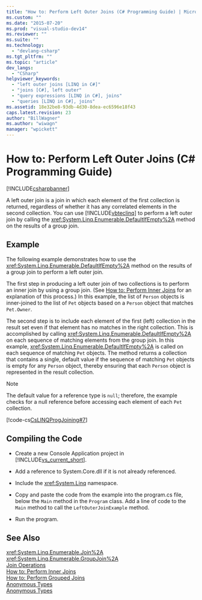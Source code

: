 ```yaml
---
title: "How to: Perform Left Outer Joins (C# Programming Guide) | Microsoft Docs"
ms.custom: ""
ms.date: "2015-07-20"
ms.prod: "visual-studio-dev14"
ms.reviewer: ""
ms.suite: ""
ms.technology: 
  - "devlang-csharp"
ms.tgt_pltfrm: ""
ms.topic: "article"
dev_langs: 
  - "CSharp"
helpviewer_keywords: 
  - "left outer joins [LINQ in C#]"
  - "joins [C#], left outer"
  - "query expressions [LINQ in C#], joins"
  - "queries [LINQ in C#], joins"
ms.assetid: 18e32be8-93db-4d30-8dea-ec6596e18f43
caps.latest.revision: 23
author: "BillWagner"
ms.author: "wiwagn"
manager: "wpickett"
---
```

# How to: Perform Left Outer Joins (C# Programming Guide)
[!INCLUDE[csharpbanner](../../../includes/csharpbanner.md)]

A left outer join is a join in which each element of the first collection is returned, regardless of whether it has any correlated elements in the second collection. You can use [!INCLUDE[vbteclinq](../../../includes/vbteclinq-md.md)] to perform a left outer join by calling the <xref:System.Linq.Enumerable.DefaultIfEmpty%2A> method on the results of a group join.  
  
## Example  
 The following example demonstrates how to use the <xref:System.Linq.Enumerable.DefaultIfEmpty%2A> method on the results of a group join to perform a left outer join.  
  
 The first step in producing a left outer join of two collections is to perform an inner join by using a group join. (See [How to: Perform Inner Joins](../../../csharp/programming-guide/linq-query-expressions/how-to-perform-inner-joins.md) for an explanation of this process.) In this example, the list of `Person` objects is inner-joined to the list of `Pet` objects based on a `Person` object that matches `Pet.Owner`.  
  
 The second step is to include each element of the first (left) collection in the result set even if that element has no matches in the right collection. This is accomplished by calling <xref:System.Linq.Enumerable.DefaultIfEmpty%2A> on each sequence of matching elements from the group join. In this example, <xref:System.Linq.Enumerable.DefaultIfEmpty%2A> is called on each sequence of matching `Pet` objects. The method returns a collection that contains a single, default value if the sequence of matching `Pet` objects is empty for any `Person` object, thereby ensuring that each `Person` object is represented in the result collection.  
  
> [!NOTE]
>  The default value for a reference type is `null`; therefore, the example checks for a null reference before accessing each element of each `Pet` collection.  
  
 [!code-cs[CsLINQProgJoining#7](../../../csharp/programming-guide/linq-query-expressions/codesnippet/csharp/Joins/joins.cs#7)]  
  
## Compiling the Code  
  
-   Create a new Console Application project in [!INCLUDE[vs_current_short](../../../includes/vs-current-short-md.md)].  
  
-   Add a reference to System.Core.dll if it is not already referenced.  
  
-   Include the <xref:System.Linq> namespace.  
  
-   Copy and paste the code from the example into the program.cs file, below the `Main` method in the `Program` class. Add a line of code to the `Main` method to call the `LeftOuterJoinExample` method.  
  
-   Run the program.  
  
## See Also  
 <xref:System.Linq.Enumerable.Join%2A>   
 <xref:System.Linq.Enumerable.GroupJoin%2A>   
 [Join Operations](../Topic/Join%20Operations.md)   
 [How to: Perform Inner Joins](../../../csharp/programming-guide/linq-query-expressions/how-to-perform-inner-joins.md)   
 [How to: Perform Grouped Joins](../../../csharp/programming-guide/linq-query-expressions/how-to-perform-grouped-joins.md)   
 [Anonymous Types](../../../csharp/programming-guide/classes-and-structs/anonymous-types.md)   
 [Anonymous Types](../../../visual-basic/programming-guide/language-features/objects-and-classes/anonymous-types.md)